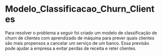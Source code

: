 # Modelo_Classificacao_Churn_Clientes
Para resolver o problema a seguir foi criado um modelo de classificação de churn de clientes com aprendizado de máquina para prever quais clientes são mais propensos a cancelar um serviço de um banco. Essa previsão pode ajudar a empresa a evitar perdas de receita e reter clientes.
